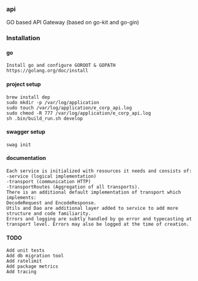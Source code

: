### api
GO based API Gateway (based on go-kit and go-gin)

### Installation

#### go
```
Install go and configure GOROOT & GOPATH
https://golang.org/doc/install
```

#### project setup
```
brew install dep
sudo mkdir -p /var/log/application
sudo touch /var/log/application/e_corp_api.log
sudo chmod -R 777 /var/log/application/e_corp_api.log
sh .bin/build_run.sh develop
```

#### swagger setup
```
swag init
```

#### documentation
```
Each service is initialized with resources it needs and consists of:
-service (logical implementation)
-transport (communication HTTP)
-transportRoutes (Aggregation of all transports).
There is an additional default implementation of transport which implements:
DecodeRequest and EncodeResponse.
Utils and Dao are additional layer added to service to add more structure and code familiarity.
Errors and logging are subtly handled by go error and typecasting at transport level. Errors may also be logged at the time of creation.
```

#### TODO
```
Add unit tests
Add db migration tool
Add ratelimit
Add package metrics
Add tracing
```
